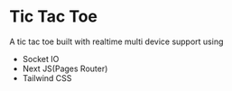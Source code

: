 # Tic Tac Toe

A tic tac toe built with realtime multi device support using

- Socket IO
- Next JS(Pages Router)
- Tailwind CSS
